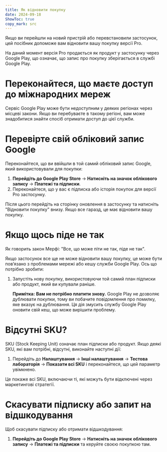 ```yaml
---
title: Як відновити покупку  
date: 2024-09-18  
ShowToc: true
copy_mark: src
---
```


Якщо ви перейшли на новий пристрій або перевстановили застосунок, цей посібник допоможе вам відновити вашу покупку версії Pro.

На даний момент версія Pro продається як продукт у застосунку через Google Play, що означає, що запис про покупку зберігається в службі Google Play.

# Переконайтеся, що маєте доступ до міжнародних мереж  

Сервіс Google Play може бути недоступним у деяких регіонах через місцеві закони. Якщо ви перебуваєте в такому регіоні, вам може знадобитися знайти спосіб отримати доступ до цієї служби.

# Перевірте свій обліковий запис Google  

Переконайтеся, що ви ввійшли в той самий обліковий запис Google, який використовували для покупки:

1. **Перейдіть до Google Play Store** -> **Натисніть на значок облікового запису** -> **Платежі та підписки**.  
2. Переконайтеся, що у вас є підписка або історія покупок для версії Pro застосунку.

Після цього перейдіть на сторінку оновлення в застосунку та натисніть "Відновити покупку" внизу. Якщо все гаразд, це має відновити вашу покупку.

# Якщо щось піде не так  

Як говорить закон Мерфі: "Все, що може піти не так, піде не так".

Якщо застосунок все ще не може відновити вашу покупку, це може бути пов’язано з проблемами мережі або кешу служби Google Play. Ось що потрібно зробити:

1. Запустіть нову покупку, використовуючи той самий план підписки або продукт, який ви купували раніше.

   **Примітка:** **Вам не потрібно платити знову.** Google Play не дозволяє дублювати покупки, тому ви побачите повідомлення про помилку, яке вказує на дублювання. Ця дія змусить службу Google Play оновити свій кеш, що може вирішити проблему.

# Відсутні SKU?  

SKU (Stock Keeping Unit) означає план підписки або продукт. Якщо деякі SKU, які вам потрібні, відсутні, виконайте наступні дії:

1. Перейдіть до **Налаштування** -> **Інші налаштування** -> **Тестова лабораторія** -> **Показати всі SKU** і переконайтеся, що цей параметр увімкнено.
   
Це покаже всі SKU, включаючи ті, які можуть бути відключені через маркетингові стратегії.

# Скасувати підписку або запит на відшкодування  

Щоб скасувати підписку або отримати відшкодування:

1. **Перейдіть до Google Play Store** -> **Натисніть на значок облікового запису** -> **Платежі та підписки** та керуйте своєю покупкою там.